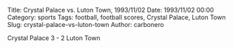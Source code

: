 Title: Crystal Palace vs. Luton Town, 1993/11/02
Date: 1993/11/02 00:00
Category: sports
Tags: football, football scores, Crystal Palace, Luton Town
Slug: crystal-palace-vs-luton-town
Author: carbonero


Crystal Palace 3 - 2 Luton Town
